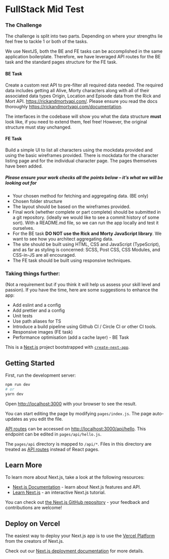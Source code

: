 # FullStack Mid Test

### The Challenge
The challenge is split into two parts. Depending on where your strengths lie feel free to tackle 1 or both of the tasks.

We use NextJS, both the BE and FE tasks can be accomplished in the same application boilerplate. Therefore, we have leveraged API routes for the BE task and the standard pages structure for the FE task.

#### BE Task
Create a custom rest API to pre-filter all required data needed. The required data includes getting all Alive, Morty characters along with all of their associated data types Origin, Location and Episode data from the Rick and Mort API. https://rickandmortyapi.com/. Please ensure you read the docs thoroughly https://rickandmortyapi.com/documentation.

The interfaces in the codebase will show you what the data structure **must** look like, if you need to extend them, feel free! However, the original structure must stay unchanged.

#### FE Task
Build a simple UI to list all characters using the mockdata provided and using the basic wireframes provided. There is mockdata for the character listing page and for the individual character page. The pages themselves have been added.

##### Please ensure your work checks all the points below – it’s what we will be looking out for

- Your chosen method for fetching and aggregating data. (BE only)
- Chosen folder structure
- The layout should be based on the wireframes provided.
- Final work (whether complete or part complete) should be submitted in a git repository. (ideally we would like to see a commit history of some sort). With a README.md file, so we can run the app locally and test it ourselves.
- For the BE task **DO NOT use the Rick and Morty JavaScript library**. We want to see how you architect aggregating data.
- The site should be built using HTML, CSS and JavaScript (TypeScript), and as far as styling is concerned: SCSS, Post CSS, CSS Modules, and CSS-in-JS are all encouraged.
- The FE task should be built using responsive techniques.

### Taking things further:
(Not a requirement but if you think it will help us assess your skill level and passion).  If you have the time, here are some suggestions to enhance the app:

- Add eslint and a config
- Add prettier and a config
- Unit tests
- Use path aliases for TS
- Introduce a build pipeline using Github CI / Circle CI or other CI tools.
- Responsive images (FE task)
- Performance optimisation (add a cache layer) - BE Task



This is a [Next.js](https://nextjs.org/) project bootstrapped with [`create-next-app`](https://github.com/vercel/next.js/tree/canary/packages/create-next-app).

## Getting Started

First, run the development server:

```bash
npm run dev
# or
yarn dev
```

Open [http://localhost:3000](http://localhost:3000) with your browser to see the result.

You can start editing the page by modifying `pages/index.js`. The page auto-updates as you edit the file.

[API routes](https://nextjs.org/docs/api-routes/introduction) can be accessed on [http://localhost:3000/api/hello](http://localhost:3000/api/hello). This endpoint can be edited in `pages/api/hello.js`.

The `pages/api` directory is mapped to `/api/*`. Files in this directory are treated as [API routes](https://nextjs.org/docs/api-routes/introduction) instead of React pages.

## Learn More

To learn more about Next.js, take a look at the following resources:

- [Next.js Documentation](https://nextjs.org/docs) - learn about Next.js features and API.
- [Learn Next.js](https://nextjs.org/learn) - an interactive Next.js tutorial.

You can check out [the Next.js GitHub repository](https://github.com/vercel/next.js/) - your feedback and contributions are welcome!

## Deploy on Vercel

The easiest way to deploy your Next.js app is to use the [Vercel Platform](https://vercel.com/new?utm_medium=default-template&filter=next.js&utm_source=create-next-app&utm_campaign=create-next-app-readme) from the creators of Next.js.

Check out our [Next.js deployment documentation](https://nextjs.org/docs/deployment) for more details.
